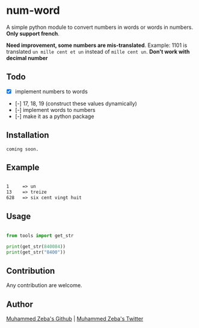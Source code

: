 # num-word

A simple python module to convert numbers in words or words in numbers. **Only support french**.

**Need improvement, some numbers are mis-translated**.
Example: 1101 is translated `un mille cent et un` instead of `mille cent un`.
**Don't work with decimal number**

## Todo

- [x] implement numbers to words
- [-] 17, 18, 19 (construct these values dynamically)
- [-] implement words to numbers
- [-] make it as a python package

## Installation

`coming soon.`

## Example

```txt

1     => un
13    => treize
628   => six cent vingt huit

```

## Usage

``` python

from tools import get_str

print(get_str(840084))
print(get_str("8400"))
```

## Contribution

Any contribution are welcome.

## Author

[Muhammed Zeba's Github](https://github.com/parice02) |
[Muhammed Zeba's Twitter](https://twitter.com/parice02)
